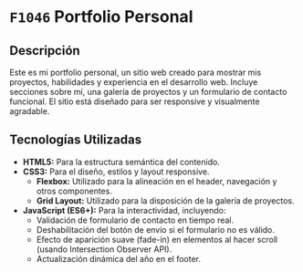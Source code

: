 # `F1046` Portfolio Personal

## Descripción

Este es mi portfolio personal, un sitio web creado para mostrar mis proyectos, habilidades y experiencia en el desarrollo web. Incluye secciones sobre mí, una galería de proyectos y un formulario de contacto funcional. El sitio está diseñado para ser responsive y visualmente agradable.

## Tecnologías Utilizadas

* **HTML5:** Para la estructura semántica del contenido.
* **CSS3:** Para el diseño, estilos y layout responsive.
  * **Flexbox:** Utilizado para la alineación en el header, navegación y otros componentes.
  * **Grid Layout:** Utilizado para la disposición de la galería de proyectos.
* **JavaScript (ES6+):** Para la interactividad, incluyendo:
  * Validación de formulario de contacto en tiempo real.
  * Deshabilitación del botón de envío si el formulario no es válido.
  * Efecto de aparición suave (fade-in) en elementos al hacer scroll (usando Intersection Observer API).
  * Actualización dinámica del año en el footer.

